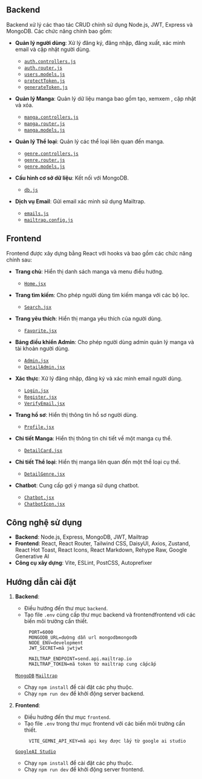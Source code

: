 ## Backend

Backend xử lý các thao tác CRUD chính sử dụng Node.js, JWT, Express và MongoDB. Các chức năng chính bao gồm:

- **Quản lý người dùng**: Xử lý đăng ký, đăng nhập, đăng xuất, xác minh email và cập nhật người dùng.
  - [`auth.controllers.js`](backend/controllers/auth.controllers.js)
  - [`auth.router.js`](backend/router/auth.router.js)
  - [`users.models.js`](backend/models/users.models.js)
  - [`protectToken.js`](backend/middleware/protectToken.js)
  - [`generateToken.js`](backend/utils/generateToken.js)

- **Quản lý Manga**: Quản lý dữ liệu manga bao gồm tạo, xemxem , cập nhật và xóa.
  - [`manga.controllers.js`](backend/controllers/manga.controllers.js)
  - [`manga.router.js`](backend/router/manga.router.js)
  - [`manga.models.js`](backend/models/manga.models.js)

- **Quản lý Thể loại**: Quản lý các thể loại liên quan đến manga.
  - [`genre.controllers.js`](backend/controllers/genre.controllers.js)
  - [`genre.router.js`](backend/router/genre.router.js)
  - [`genre.models.js`](backend/models/genre.models.js)

- **Cấu hình cơ sở dữ liệu**: Kết nối với MongoDB.
  - [`db.js`](backend/config/db.js)

- **Dịch vụ Email**: Gửi email xác minh sử dụng Mailtrap.
  - [`emails.js`](backend/mailtrap/emails.js)
  - [`mailtrap.config.js`](backend/mailtrap/mailtrap.config.js)



## Frontend

Frontend được xây dựng bằng React với hooks và bao gồm các chức năng chính sau:

- **Trang chủ**: Hiển thị danh sách manga và menu điều hướng.
  - [`Home.jsx`](frontend/src/pages/Home.jsx)

- **Trang tìm kiếm**: Cho phép người dùng tìm kiếm manga với các bộ lọc.
  - [`Search.jsx`](frontend/src/pages/Search.jsx)

- **Trang yêu thích**: Hiển thị manga yêu thích của người dùng.
  - [`Favorite.jsx`](frontend/src/pages/Favorite.jsx)

- **Bảng điều khiển Admin**: Cho phép người dùng admin quản lý manga và tài khoản người dùng.
  - [`Admin.jsx`](frontend/src/pages/Admin.jsx)
  - [`DetailAdmin.jsx`](frontend/src/pages/DetailAdmin.jsx)

- **Xác thực**: Xử lý đăng nhập, đăng ký và xác minh email người dùng.
  - [`Login.jsx`](frontend/src/pages/Login.jsx)
  - [`Register.jsx`](frontend/src/pages/Register.jsx)
  - [`VerifyEmail.jsx`](frontend/src/pages/VerifyEmail.jsx)

- **Trang hồ sơ**: Hiển thị thông tin hồ sơ người dùng.
  - [`Profile.jsx`](frontend/src/pages/Profile.jsx)

- **Chi tiết Manga**: Hiển thị thông tin chi tiết về một manga cụ thể.
  - [`DetailCard.jsx`](frontend/src/pages/DetailCard.jsx)

- **Chi tiết Thể loại**: Hiển thị manga liên quan đến một thể loại cụ thể.
  - [`DetailGenre.jsx`](frontend/src/pages/DetailGenre.jsx)

- **Chatbot**: Cung cấp gợi ý manga sử dụng chatbot.
  - [`Chatbot.jsx`](frontend/src/compontents/Chatbot.jsx)
  - [`ChatbotIcon.jsx`](frontend/src/compontents/ChatbotIcon.jsx)

## Công nghệ sử dụng

- **Backend**: Node.js, Express, MongoDB, JWT, Mailtrap
- **Frontend**: React, React Router, Tailwind CSS, DaisyUI, Axios, Zustand, React Hot Toast, React Icons, React Markdown, Rehype Raw, Google Generative AI
- **Công cụ xây dựng**: Vite, ESLint, PostCSS, Autoprefixer

## Hướng dẫn cài đặt

1. **Backend**:
   - Điều hướng đến thư mục `backend`.
   - Tạo file `.env` cùng cấp thư mục backend và frontendfrontend với các biến môi trường cần thiết.
   ```
        PORT=6000
        MONGODB_URL=dường dẫn url mongodbmongodb
        NODE_ENV=development
        JWT_SECRET=mã jwtjwt

        MAILTRAP_ENDPOINT=send.api.mailtrap.io
        MAILTRAP_TOKEN=mã token từ mailtrap cung cấpcấp
   ```
   [`MongoDB`](https://cloud.mongodb.com/)
   [`Mailtrap`](https://mailtrap.io/sending/domains)

   - Chạy `npm install` để cài đặt các phụ thuộc.
   - Chạy `npm run dev` để khởi động server backend.

2. **Frontend**:
   - Điều hướng đến thư mục `frontend`.
   - Tạo file `.env` trong thư mục frontend với các biến môi trường cần thiết.
   ```
        VITE_GEMNI_API_KEY=mã api key được lấy từ google ai studio
   ```
   [`GoogleAI Studio`](https://aistudio.google.com/app/apikey)

   - Chạy `npm install` để cài đặt các phụ thuộc.
   - Chạy `npm run dev` để khởi động server frontend.